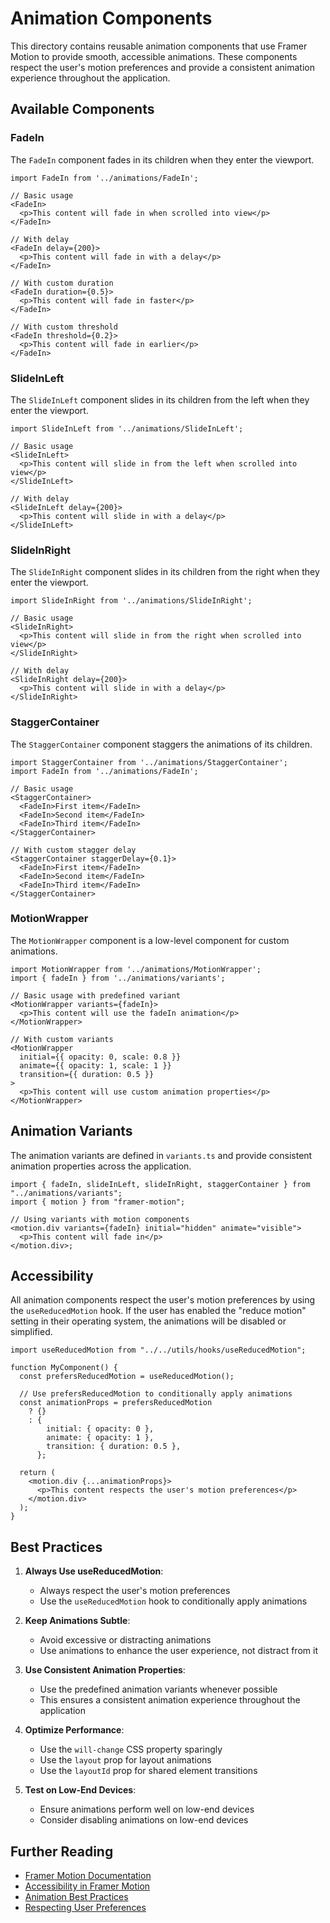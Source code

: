 # Animation Components

This directory contains reusable animation components that use Framer Motion to provide smooth, accessible animations. These components respect the user's motion preferences and provide a consistent animation experience throughout the application.

## Available Components

### FadeIn

The `FadeIn` component fades in its children when they enter the viewport.

```tsx
import FadeIn from '../animations/FadeIn';

// Basic usage
<FadeIn>
  <p>This content will fade in when scrolled into view</p>
</FadeIn>

// With delay
<FadeIn delay={200}>
  <p>This content will fade in with a delay</p>
</FadeIn>

// With custom duration
<FadeIn duration={0.5}>
  <p>This content will fade in faster</p>
</FadeIn>

// With custom threshold
<FadeIn threshold={0.2}>
  <p>This content will fade in earlier</p>
</FadeIn>
```

### SlideInLeft

The `SlideInLeft` component slides in its children from the left when they enter the viewport.

```tsx
import SlideInLeft from '../animations/SlideInLeft';

// Basic usage
<SlideInLeft>
  <p>This content will slide in from the left when scrolled into view</p>
</SlideInLeft>

// With delay
<SlideInLeft delay={200}>
  <p>This content will slide in with a delay</p>
</SlideInLeft>
```

### SlideInRight

The `SlideInRight` component slides in its children from the right when they enter the viewport.

```tsx
import SlideInRight from '../animations/SlideInRight';

// Basic usage
<SlideInRight>
  <p>This content will slide in from the right when scrolled into view</p>
</SlideInRight>

// With delay
<SlideInRight delay={200}>
  <p>This content will slide in with a delay</p>
</SlideInRight>
```

### StaggerContainer

The `StaggerContainer` component staggers the animations of its children.

```tsx
import StaggerContainer from '../animations/StaggerContainer';
import FadeIn from '../animations/FadeIn';

// Basic usage
<StaggerContainer>
  <FadeIn>First item</FadeIn>
  <FadeIn>Second item</FadeIn>
  <FadeIn>Third item</FadeIn>
</StaggerContainer>

// With custom stagger delay
<StaggerContainer staggerDelay={0.1}>
  <FadeIn>First item</FadeIn>
  <FadeIn>Second item</FadeIn>
  <FadeIn>Third item</FadeIn>
</StaggerContainer>
```

### MotionWrapper

The `MotionWrapper` component is a low-level component for custom animations.

```tsx
import MotionWrapper from '../animations/MotionWrapper';
import { fadeIn } from '../animations/variants';

// Basic usage with predefined variant
<MotionWrapper variants={fadeIn}>
  <p>This content will use the fadeIn animation</p>
</MotionWrapper>

// With custom variants
<MotionWrapper
  initial={{ opacity: 0, scale: 0.8 }}
  animate={{ opacity: 1, scale: 1 }}
  transition={{ duration: 0.5 }}
>
  <p>This content will use custom animation properties</p>
</MotionWrapper>
```

## Animation Variants

The animation variants are defined in `variants.ts` and provide consistent animation properties across the application.

```tsx
import { fadeIn, slideInLeft, slideInRight, staggerContainer } from "../animations/variants";
import { motion } from "framer-motion";

// Using variants with motion components
<motion.div variants={fadeIn} initial="hidden" animate="visible">
  <p>This content will fade in</p>
</motion.div>;
```

## Accessibility

All animation components respect the user's motion preferences by using the `useReducedMotion` hook. If the user has enabled the "reduce motion" setting in their operating system, the animations will be disabled or simplified.

```tsx
import useReducedMotion from "../../utils/hooks/useReducedMotion";

function MyComponent() {
  const prefersReducedMotion = useReducedMotion();

  // Use prefersReducedMotion to conditionally apply animations
  const animationProps = prefersReducedMotion
    ? {}
    : {
        initial: { opacity: 0 },
        animate: { opacity: 1 },
        transition: { duration: 0.5 },
      };

  return (
    <motion.div {...animationProps}>
      <p>This content respects the user's motion preferences</p>
    </motion.div>
  );
}
```

## Best Practices

1. **Always Use useReducedMotion**:

   - Always respect the user's motion preferences
   - Use the `useReducedMotion` hook to conditionally apply animations

2. **Keep Animations Subtle**:

   - Avoid excessive or distracting animations
   - Use animations to enhance the user experience, not distract from it

3. **Use Consistent Animation Properties**:

   - Use the predefined animation variants whenever possible
   - This ensures a consistent animation experience throughout the application

4. **Optimize Performance**:

   - Use the `will-change` CSS property sparingly
   - Use the `layout` prop for layout animations
   - Use the `layoutId` prop for shared element transitions

5. **Test on Low-End Devices**:
   - Ensure animations perform well on low-end devices
   - Consider disabling animations on low-end devices

## Further Reading

- [Framer Motion Documentation](https://www.framer.com/motion/)
- [Accessibility in Framer Motion](https://www.framer.com/motion/accessibility/)
- [Animation Best Practices](https://web.dev/animations-guide/)
- [Respecting User Preferences](https://web.dev/prefers-reduced-motion/)

